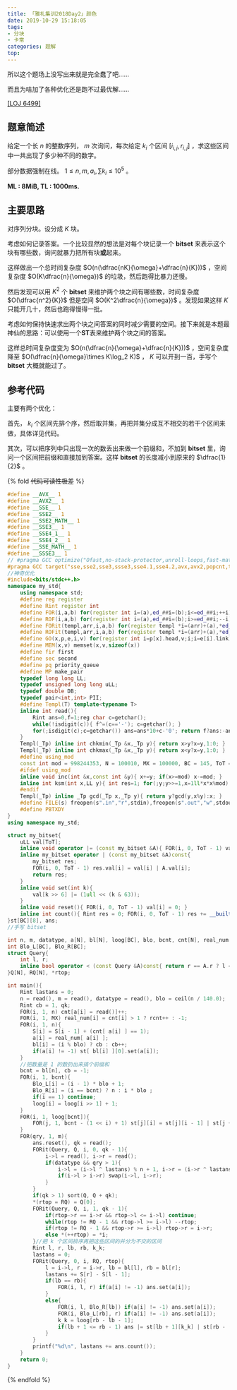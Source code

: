 ```yaml
---
title: 「雅礼集训2018Day2」颜色
date: 2019-10-29 15:18:05
tags:
- 分块
- 卡常
categories: 题解
top:
---
```


所以这个题场上没写出来就是完全蠢了吧……

而且为啥加了各种优化还是跑不过最优解……

[[LOJ 6499]](https://loj.ac/problem/6499)

## 题意简述

给定一个长 $n$ 的整数序列， $m$ 次询问，每次给定 $k_i$ 个区间 $[i_{i,j},r_{i,j}]$ ，求这些区间中一共出现了多少种不同的数字。

部分数据强制在线。 $1\le n,m,a_i,\sum k_i\le 10^5$ 。

**ML : 8MiB, TL : 1000ms.**

<!-- more -->

## 主要思路

对序列分块。设分成 $K$ 块。

考虑如何记录答案。一个比较显然的想法是对每个块记录一个 **bitset** 来表示这个块有哪些数，询问就暴力把所有块**或**起来。

这样做出一个总时间复杂度 $O(n(\dfrac{nK}{\omega}+\dfrac{n}{K}))$ ，空间复杂度 $O(K\dfrac{n}{\omega})$ 的垃圾，然后跑得比暴力还慢。

然后发现可以用 $K^2$ 个 **bitset** 来维护两个块之间有哪些数，时间复杂度 $O(\dfrac{n^2}{K})$ 但是空间 $O(K^2\dfrac{n}{\omega})$ 。发现如果这样 $K$ 只能开几十，然后也跑得慢得一批。

考虑如何保持快速求出两个块之间答案的同时减少需要的空间。接下来就是本题最神仙的思路：可以使用一个**ST**表来维护两个块之间的答案。

这样总时间复杂度变为 $O(n(\dfrac{n}{\omega}+\dfrac{n}{K}))$ ，空间复杂度降至 $O(\dfrac{n}{\omega}\times K\log_2 K)$ ， $K$ 可以开到一百，手写个 **bitset** 大概就能过了。

## 参考代码

主要有两个优化：

首先， $k_i$ 个区间先排个序，然后取并集，再把并集分成互不相交的若干个区间来做，具体详见代码。

其次，可以把序列中只出现一次的数丢出来做一个前缀和，不加到 **bitset** 里，询问一个区间把前缀和直接加到答案。这样 **bitset** 的长度减小到原来的 $\dfrac{1}{2}$ 。

{% fold <del>代码可读性极差</del> %}
```cpp
#define __AVX__ 1
#define __AVX2__ 1
#define __SSE__ 1
#define __SSE2__ 1
#define __SSE2_MATH__ 1
#define __SSE3__ 1
#define __SSE4_1__ 1
#define __SSE4_2__ 1
#define __SSE_MATH__ 1
#define __SSSE3__ 1
// #pragma GCC optimize("Ofast,no-stack-protector,unroll-loops,fast-math")
#pragma GCC target("sse,sse2,sse3,ssse3,sse4.1,sse4.2,avx,avx2,popcnt,tune=native")
//神奇优化 
#include<bits/stdc++.h>
namespace my_std{
	using namespace std;
	#define reg register
	#define Rint register int
	#define FOR(i,a,b) for(register int i=(a),ed_##i=(b);i<=ed_##i;++i)
	#define ROF(i,a,b) for(register int i=(a),ed_##i=(b);i>=ed_##i;--i)
	#define FORit(templ,arr,i,a,b) for(register templ *i=(arr)+(a),*ed_##i=(arr)+(b)+1;i!=ed_##i;++i)
	#define ROFit(templ,arr,i,a,b) for(register templ *i=(arr)+(a),*ed_##i=(arr)+(b)-1;i!=ed_##i;--i)
	#define GO(x,p,e,i,v) for(register int i=p[x].head,v;i;i=e[i].link)
	#define MEM(x,v) memset(x,v,sizeof(x))
	#define fir first
	#define sec second
	#define pq priority_queue
	#define MP make_pair
	typedef long long LL;
	typedef unsigned long long uLL;
	typedef double DB;
	typedef pair<int,int> PII;
	#define Templ(T) template<typename T>
	inline int read(){
		Rint ans=0,f=1;reg char c=getchar();
		while(!isdigit(c)){ f^=(c=='-'); c=getchar(); }
		for(;isdigit(c);c=getchar()) ans=ans*10+c-'0'; return f?ans:-ans;
	}
	Templ(_Tp) inline int chkmin(_Tp &x,_Tp y){ return x>y?x=y,1:0; }
	Templ(_Tp) inline int chkmax(_Tp &x,_Tp y){ return x<y?x=y,1:0; }
	#define using_mod
	const int mod = 998244353, N = 100010, MX = 100000, BC = 145, ToT = 782;
	#ifdef using_mod
	inline void inc(int &x,const int &y){ x+=y; if(x>=mod) x-=mod; }
	inline int ksm(int x,LL y){ int res=1; for(;y;y>>=1,x=1ll*x*x%mod) if(y&1) res=1ll*res*x%mod; return res;}
	#endif
	Templ(_Tp) inline _Tp gcd(_Tp x,_Tp y){ return y?gcd(y,x%y):x; }
	#define FILE(s) freopen(s".in","r",stdin),freopen(s".out","w",stdout)
	#define PBTXDY
}
using namespace my_std;

struct my_bitset{
	uLL val[ToT];
	inline void operator |= (const my_bitset &A){ FOR(i, 0, ToT - 1) val[i] |= A.val[i]; }
	inline my_bitset operator | (const my_bitset &A)const{
		my_bitset res;
		FOR(i, 0, ToT - 1) res.val[i] = val[i] | A.val[i];
		return res;
	}
	inline void set(int k){
		val[k >> 6] |= (1ull << (k & 63));
	}
	inline void reset(){ FOR(i, 0, ToT - 1) val[i] = 0; }
	inline int count(){ Rint res = 0; FOR(i, 0, ToT - 1) res += __builtin_popcountll(val[i]); return res; }
}st[BC][8], ans;
//手写 bitset 

int n, m, datatype, a[N], bl[N], loog[BC], blo, bcnt, cnt[N], real_num[N], rcnt, S[N];
int Blo_L[BC], Blo_R[BC];
struct Query{
	int l, r;
	inline bool operator < (const Query &A)const{ return r == A.r ? l < A.l : r < A.r ; }
}Q[N], RQ[N], *rtop;

int main(){
	Rint lastans = 0;
	n = read(), m = read(), datatype = read(), blo = ceil(n / 140.0);
	Rint cb = 1, qk;
	FOR(i, 1, n) cnt[a[i] = read()]++;
	FOR(i, 1, MX) real_num[i] = cnt[i] > 1 ? rcnt++ : -1;
	FOR(i, 1, n){
		S[i] = S[i - 1] + (cnt[ a[i] ] == 1);
		a[i] = real_num[ a[i] ];
		bl[i] = (i % blo) ? cb : cb++;
		if(a[i] != -1) st[ bl[i] ][0].set(a[i]);
	}
	//把数量是 1 的数扔出来搞个前缀和 
	bcnt = bl[n], cb = -1;
	FOR(i, 1, bcnt){
		Blo_L[i] = (i - 1) * blo + 1;
		Blo_R[i] = (i == bcnt) ? n : i * blo ;
		if(i == 1) continue;
		loog[i] = loog[i >> 1] + 1;
	}
	FOR(i, 1, loog[bcnt]){
		FOR(j, 1, bcnt - (1 << i) + 1) st[j][i] = st[j][i - 1] | st[j + (1 << (i - 1))][i - 1];
	}
	FOR(qry, 1, m){
		ans.reset(), qk = read();
		FORit(Query, Q, i, 0, qk - 1){
			i->l = read(), i->r = read();
			if(datatype && qry > 1){
				i->l = (i->l ^ lastans) % n + 1, i->r = (i->r ^ lastans) % n + 1;
				if(i->l > i->r) swap(i->l, i->r);
			}
		}
		if(qk > 1) sort(Q, Q + qk);
		*(rtop = RQ) = Q[0];
		FORit(Query, Q, i, 1, qk - 1){
			if(rtop->r == i->r && rtop->l <= i->l) continue;
			while(rtop != RQ - 1 && rtop->l >= i->l) --rtop;
			if(rtop != RQ - 1 && rtop->r >= i->l) rtop->r = i->r;
			else *(++rtop) = *i;
		}//把 k 个区间排序再把这些区间的并分为不交的区间 
		Rint l, r, lb, rb, k_k;
		lastans = 0;
		FORit(Query, 0, i, RQ, rtop){
			l = i->l, r = i->r, lb = bl[l], rb = bl[r];
			lastans += S[r] - S[l - 1];
			if(lb == rb){
				FOR(i, l, r) if(a[i] != -1) ans.set(a[i]);
			}
			else{
				FOR(i, l, Blo_R[lb]) if(a[i] != -1) ans.set(a[i]);
				FOR(i, Blo_L[rb], r) if(a[i] != -1) ans.set(a[i]);
				k_k = loog[rb - lb - 1];
				if(lb + 1 <= rb - 1) ans |= st[lb + 1][k_k] | st[rb - (1 << k_k)][k_k];
			}
		}
		printf("%d\n", lastans += ans.count());
	}
	return 0;
}
```
{% endfold %}